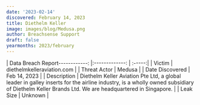 ```yaml
---
date: '2023-02-14'
discovered: February 14, 2023
title: Diethelm Keller
image: images/blog/Medusa.png
author: Breachsense Support
draft: false
yearmonths: 2023/february
---
```


| Data Breach Report------------:     |:-------------:    | :-----:|
| Victim      | diethelmkelleraviation.com      | 
| Threat Actor      | Medusa      | 
| Date Discovered      | Feb 14, 2023      | 
| Description      | Diethelm Keller Aviation Pte Ltd, a global leader in galley inserts for the airline industry, is a wholly owned subsidiary of Diethelm Keller Brands Ltd. We are headquartered in Singapore.      | 
| Leak Size      | Unknown      | 

